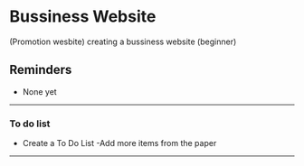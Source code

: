 # Bussiness Website 
(Promotion wesbite)
 creating a bussiness website (beginner)


## Reminders
- None yet

---

### To do list
- Create a To Do List
-Add more items from the paper

---

